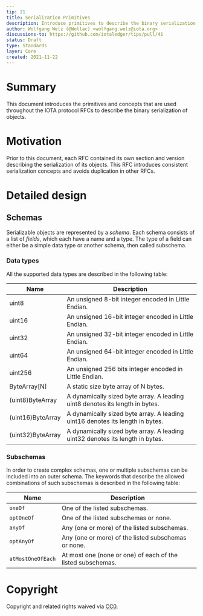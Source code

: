 ```yaml
---
tip: 21
title: Serialization Primitives
description: Introduce primitives to describe the binary serialization of objects.
author: Wolfgang Welz (@Wollac) <wolfgang.welz@iota.org>
discussions-to: https://github.com/iotaledger/tips/pull/41
status: Draft
type: Standards
layer: Core
created: 2021-11-22
---
```


# Summary

This document introduces the primitives and concepts that are used throughout the IOTA protocol RFCs to describe the binary serialization of objects.

# Motivation

Prior to this document, each RFC contained its own section and version describing the serialization of its objects. This RFC introduces consistent serialization concepts and avoids duplication in other RFCs.

# Detailed design
## Schemas

Serializable objects are represented by a _schema_. Each schema consists of a list of _fields_, which each have a name and a type. The type of a field can either be a simple data type or another schema, then called subschema.

### Data types

All the supported data types are described in the following table:

| Name              | Description                                                                   |
|-------------------|-------------------------------------------------------------------------------|
| uint8             | An unsigned 8-bit integer encoded in Little Endian.                           |
| uint16            | An unsigned 16-bit integer encoded in Little Endian.                          |
| uint32            | An unsigned 32-bit integer encoded in Little Endian.                          |
| uint64            | An unsigned 64-bit integer encoded in Little Endian.                          |
| uint256           | An unsigned 256 bits integer encoded in Little Endian.                        |
| ByteArray[N]      | A static size byte array of N bytes.                                          |
| (uint8)ByteArray  | A dynamically sized byte array. A leading uint8 denotes its length in bytes.  |
| (uint16)ByteArray | A dynamically sized byte array. A leading uint16 denotes its length in bytes. |
| (uint32)ByteArray | A dynamically sized byte array. A leading uint32 denotes its length in bytes. |

### Subschemas

In order to create complex schemas, one or multiple subschemas can be included into an outer schema. The keywords that describe the allowed combinations of such subschemas is described in the following table:

| Name                 | Description                                                 |
|----------------------|-------------------------------------------------------------|
| `oneOf`              | One of the listed subschemas.                               |
| `optOneOf`           | One of the listed subschemas or none.                       |
| `anyOf`              | Any (one or more) of the listed subschemas.                 |
| `optAnyOf`           | Any (one or more) of the listed subschemas or none.         |
| `atMostOneOfEach`    | At most one (none or one) of each of the listed subschemas. |

# Copyright

Copyright and related rights waived via [CC0](https://creativecommons.org/publicdomain/zero/1.0/).
